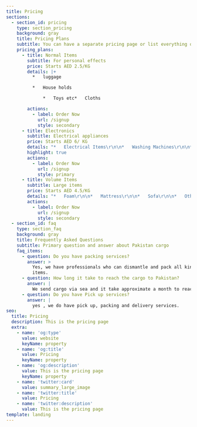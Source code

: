 ```yaml
---
title: Pricing
sections:
  - section_id: pricing
    type: section_pricing
    background: gray
    title: Pricing Plans
    subtitle: You can have a separate pricing page or list everything on the home page.
    pricing_plans:
      - title: Normal Items
        subtitle: For personal effects
        price: Starts AED 2.5/KG
        details: |+
          *   luggage

          *   House holds

              *   Toys etc*   Cloths

        actions:
          - label: Order Now
            url: /signup
            style: secondary
      - title: Electronics
        subtitle: Electrical appliances
        price: Starts AED 6/ KG
        details: "*   Electrical Items\r\n\n*   Washing Machines\r\n\n*   Fridge , AC\r\n\n*   TV/LED\n"
        highlight: true
        actions:
          - label: Order Now
            url: /signup
            style: primary
      - title: Volume Items
        subtitle: Large items
        price: Starts AED 4.5/KG
        details: "*   Foam\r\n\n*   Mattress\r\n\n*   Sofa\r\n\n*   Other\n"
        actions:
          - label: Order Now
            url: /signup
            style: secondary
  - section_id: faq
    type: section_faq
    background: gray
    title: Frequently Asked Questions
    subtitle: Primary question and answer about Pakistan cargo
    faq_items:
      - question: Do you have packing services?
        answer: >
          Yes, we have professionals who can dismantle and pack all kind of
          items.
      - question: How long it take to reach the cargo to Pakistan?
        answer: |
          We send cargo via sea and it take approximate a month to reach.
      - question: Do you have Pick up services?
        answer: |
          yes , we do have pick up, packing and delivery services.
seo:
  title: Pricing
  description: This is the pricing page
  extra:
    - name: 'og:type'
      value: website
      keyName: property
    - name: 'og:title'
      value: Pricing
      keyName: property
    - name: 'og:description'
      value: This is the pricing page
      keyName: property
    - name: 'twitter:card'
      value: summary_large_image
    - name: 'twitter:title'
      value: Pricing
    - name: 'twitter:description'
      value: This is the pricing page
template: landing
---
```

